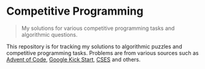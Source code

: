 # Competitive Programming

> My solutions for various competitive programming tasks and algorithmic
> questions.

This repository is for tracking my solutions to algorithmic puzzles and
competitive programming tasks. Problems are from various sources such
as [Advent of Code](https://adventofcode.com/), [Google Kick Start](https://codingcompetitions.withgoogle.com/kickstart),
[CSES](https://cses.fi/) and others.
